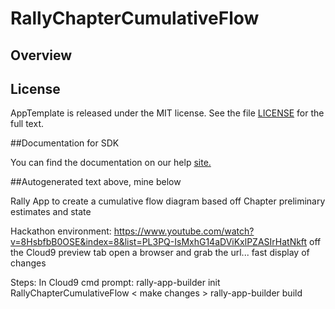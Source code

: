 RallyChapterCumulativeFlow
=========================

## Overview


## License

AppTemplate is released under the MIT license.  See the file [LICENSE](./LICENSE) for the full text.

##Documentation for SDK

You can find the documentation on our help [site.](https://help.rallydev.com/apps/2.0rc3/doc/)

##Autogenerated text above, mine below

Rally App to create a cumulative flow diagram based off Chapter preliminary estimates and state

Hackathon environment: https://www.youtube.com/watch?v=8HsbfbB0OSE&index=8&list=PL3PQ-IsMxhG14aDViKxlPZASIrHatNkft
off the Cloud9 preview tab open a browser and grab the url... fast display of changes

Steps:
In Cloud9 cmd prompt:
rally-app-builder init RallyChapterCumulativeFlow
< make changes >
rally-app-builder build

